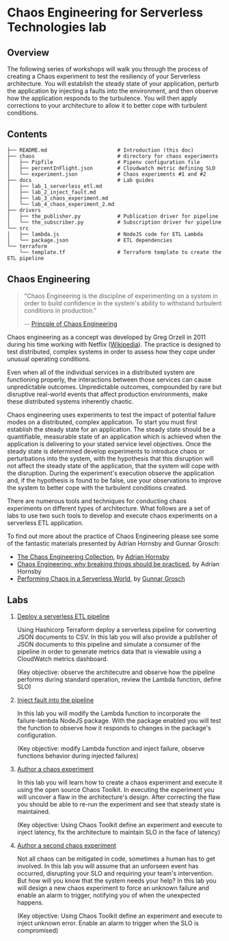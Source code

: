 # Chaos Engineering for Serverless Technologies lab

## Overview

The following series of workshops will walk you through the process of creating a Chaos experiment to test the resiliency of your Serverless architecture.  You will establish the steady state of your application, perturb the application by injecting a faults into the environment, and then observe how the application responds to the turbulence.  You will then apply corrections to your architecture to allow it to better cope with turbulent conditions.  

## Contents

```shell
├── README.md                       # Introduction (this doc)
├── chaos                           # directory for chaos experiments
│   ├── Pipfile                     # Pipenv configuration file
│   ├── percentInFlight.json        # Cloudwatch metric defining SLO
│   └── experiment.json             # Chaos experiments #1 and #2
├── docs                            # Lab guides
│   ├── lab_1_serverless_etl.md
│   ├── lab_2_inject_fault.md
│   ├── lab_3_chaos_experiment.md
│   └── lab_4_chaos_experiment_2.md
├── drivers
│   ├── the_publisher.py            # Publication driver for pipeline
│   └── the_subscriber.py           # Subscription driver for pipeline
└── src
│   ├── lambda.js                   # NodeJS code for ETL Lambda
│   └── package.json                # ETL dependencies
└── terraform
    └── template.tf                 # Terraform template to create the ETL pipeline
```

## Chaos Engineering

> "Chaos Engineering is the discipline of experimenting on a system in order to build confidence in the system's ability to withstand turbulent conditions in production."
>
> -- [Princple of Chaos Engineering](https://principlesofchaos.org/)

Chaos engineering as a concept was developed by Greg Orzell in 2011 during his time working with Netflix ([Wikipedia](https://en.wikipedia.org/wiki/Chaos_engineering)).  The practice is designed to test distributed, complex systems in order to assess how they cope under unusual operating conditions.  

Even when all of the individual services in a distributed system are functioning properly, the interactions between those services can cause unpredictable outcomes.  Unpredictable outcomes, compounded by rare but disruptive real-world events that affect production environments, make these distributed systems inherently chaotic.

Chaos engineering uses experiments to test the impact of potential failure modes on a distributed, complex application.  To start you must first establish the steady state for an application.  The steady state should be a quantifiable, measurable state of an application which is achieved when the application is delivering to your stated service level objectives.  Once the steady state is determined develop experiments to introduce chaos or perturbations into the system, with the hypothesis that this disruption will not affect the steady state of the application, that the system will cope with the disruption.  During the experiment's execution observe the application and, if the hypothesis is found to be false, use your observations to improve the system to better cope with the turbulent conditions created.

There are numerous tools and techniques for conducting chaos experiments on different types of architecture.  What follows are a set of labs to use two such tools to develop and execute chaos experiments on a serverless ETL application.  

To find out more about the practice of Chaos Engineering please see some of the fantastic materials presented by Adrian Hornsby and Gunnar Grosch:

 - [The Chaos Engineering Collection](https://medium.com/@adhorn/the-chaos-engineering-collection-5e188d6a90e2), by [Adrian Hornsby](https://medium.com/@adhorn)
 - [Chaos Engineering: why breaking things should be practiced](https://www.youtube.com/watch?v=4FuCTXgufQg), by Adrian Hornsby
 - [Performing Chaos in a Serverless World](https://www.youtube.com/watch?v=vbyjpMeYitA), by [Gunnar Grosch](https://grosch.se/)

## Labs

1. [Deploy a serverless ETL pipeline](docs/lab_1_serverless_etl.md)
    
    Using Hashicorp Terraform deploy a serverless pipeline for converting JSON documents to CSV.  In this lab you will also provide a publisher of JSON documents to this pipeline and simulate a consumer of the pipeline in order to generate metrics data that is viewable using a CloudWatch metrics dashboard.
    
    (Key objective: observe the architecutre and observe how the pipeline performs during standard operation, review the Lambda function, define SLO)

1. [Inject fault into the pipeline](docs/lab_2_inject_fault.md)

    In this lab you will modify the Lambda function to incorporate the failure-lambda NodeJS package.  With the package enabled you will test the function to observe how it responds to changes in the package's configuration.

    (Key objective: modify Lambda function and inject failure, observe functions behavior during injected failures)

1. [Author a chaos experiment](docs/lab_3_chaos_experiment.md)
    
    In this lab you will learn how to create a chaos experiment and execute it using the open source Chaos Toolkit.  In executing the experiment you will uncover a flaw in the architecture's design.  After correcting the flaw you should be able to re-run the experiment and see that steady state is maintained.

    (Key objective: Using Chaos Toolkit define an experiment and execute to inject latency, fix the architecture to maintain SLO in the face of latency)

1. [Author a second chaos experiment](docs/lab_4_chaos_experiment_2.md)

    Not all chaos can be mitigated in code, sometimes a human has to get involved.  In this lab you will assume that an unforseen event has occurred, disrupting your SLO and requiring your team's intervention.  But how will you know that the system needs your help?  In this lab you will design a new chaos experiment to force an unknown failure and enable an alarm to trigger, notifying you of when the unexpected happens.

    (Key objective: Using Chaos Toolkit define an experiment and execute to inject unknown error.  Enable an alarm to trigger when the SLO is compromised)
